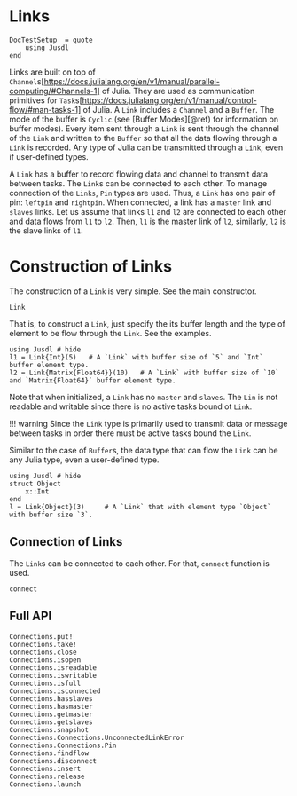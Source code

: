 # Links 

```@meta
DocTestSetup  = quote
    using Jusdl
end
```

Links are built on top of `Channel`s[https://docs.julialang.org/en/v1/manual/parallel-computing/#Channels-1] of Julia. They are used as communication primitives for `Task`s[https://docs.julialang.org/en/v1/manual/control-flow/#man-tasks-1] of Julia. A `Link` includes a `Channel` and a `Buffer`. The mode of the buffer is `Cyclic`.(see [Buffer Modes][@ref) for information on buffer modes). Every item sent through a `Link` is sent through the channel of the `Link` and written to the `Buffer` so that all the data flowing through a `Link` is recorded. Any type of Julia can be transmitted through a `Link`, even if user-defined types. 

A `Link` has a buffer to record flowing data and channel to transmit data between tasks. The `Link`s can be connected to each other. To manage connection of the `Links`, `Pin` types are used. Thus, a `Link` has one pair of pin: `leftpin` and `rightpin`. When connected, a link has a `master` link and `slaves` links. Let us assume that links `l1` and `l2` are connected to each other and data flows from `l1` to `l2`. Then, `l1` is the master link of `l2`, similarly, `l2` is the slave links of `l1`. 


# Construction of Links 
The construction of a `Link` is very simple. See the main constructor. 

```@docs 
Link
```

That is, to construct a `Link`, just specify the its buffer length and the type of element to be flow through the `Link`. See the examples. 

```@repl
using Jusdl # hide 
l1 = Link{Int}(5)   # A `Link` with buffer size of `5` and `Int` buffer element type.
l2 = Link{Matrix{Float64}}(10)   # A `Link` with buffer size of `10` and `Matrix{Float64}` buffer element type.
```

Note that when initialized, a `Link` has no `master` and `slaves`. The `Lin` is not readable and writable since there is no active tasks bound ot `Link`.

!!! warning
    Since the `Link` type is primarily used to transmit data or message between tasks in order there must be active tasks bound the `Link`. 

Similar to the case of `Buffer`s, the data type that can flow the `Link` can be any Julia type, even a user-defined type. 
```@repl 
using Jusdl # hide
struct Object
    x::Int 
end 
l = Link{Object}(3)     # A `Link` that with element type `Object` with buffer size `3`.
```

## Connection of Links 
The `Link`s can be connected to each other. For that, `connect` function is used. 

```@docs 
connect 
```

## Full API 

```@docs  
Connections.put!
Connections.take!
Connections.close
Connections.isopen
Connections.isreadable
Connections.iswritable
Connections.isfull 
Connections.isconnected
Connections.hasslaves 
Connections.hasmaster 
Connections.getmaster 
Connections.getslaves 
Connections.snapshot 
Connections.Connections.UnconnectedLinkError
Connections.Connections.Pin
Connections.findflow 
Connections.disconnect 
Connections.insert 
Connections.release
Connections.launch 
```